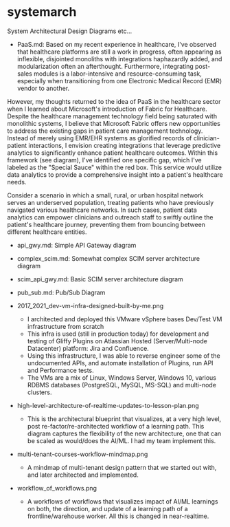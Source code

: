# systemarch

System Architectural Design Diagrams etc...

* PaaS.md:
Based on my recent experience in healthcare, I've observed that healthcare platforms are still a work in progress, often appearing as inflexible, disjointed monoliths with integrations haphazardly added, and modularization often an afterthought. Furthermore, integrating post-sales modules is a labor-intensive and resource-consuming task, especially when transitioning from one Electronic Medical Record (EMR) vendor to another.

However, my thoughts returned to the idea of PaaS in the healthcare sector when I learned about Microsoft's introduction of Fabric for Healthcare. Despite the healthcare management technology field being saturated with monolithic systems, I believe that Microsoft Fabric offers new opportunities to address the existing gaps in patient care management technology. Instead of merely using EMR/EHR systems as glorified records of clinician-patient interactions, I envision creating integrations that leverage predictive analytics to significantly enhance patient healthcare outcomes. Within this framework (see diagram), I've identified one specific gap, which I've labeled as the "Special Sauce" within the red box. This service would utilize data analytics to provide a comprehensive insight into a patient's healthcare needs.

Consider a scenario in which a small, rural, or urban hospital network serves an underserved population, treating patients who have previously navigated various healthcare networks. In such cases, patient data analytics can empower clinicians and outreach staff to swiftly outline the patient's healthcare journey, preventing them from bouncing between different healthcare entities.

* api_gwy.md: Simple API Gateway diagram

* complex_scim.md: Somewhat complex SCIM server architecture diagram

* scim_api_gwy.md: Basic SCIM server architecture diagram

* pub_sub.md: Pub/Sub Diagram

* 2017_2021_dev-vm-infra-designed-built-by-me.png
	* I architected and deployed this VMware vSphere bases Dev/Test VM infrastructure from scratch
	* This infra is used (still in production today) for development and testing of Gliffy Plugins 
		on Atlassian Hosted (Server/Multi-node Datacenter) platform: Jira and Confluence.
	* Using this infrastructure, I was able to reverse engineer some of the undocumented APIs, and
		automate installation of Plugins, run API and Performance tests.
	* The VMs are a mix of Linux, Windows Server, Windows 10, various RDBMS databases (PostgreSQL,
		MySQL, MS-SQL) and multi-node clusters.

* high-level-architecture-of-realtime-updates-to-lesson-plan.png
	* This is the architectural blueprint that visualizes, at a very high level, post re-factor/re-architected workflow of a learning path. This diagram captures the flexibility of the new architecture, one that can be scaled as would/does the AI/ML. I had my team implement this.

* multi-tenant-courses-workflow-mindmap.png
	* A mindmap of multi-tenant design pattern that we started out with, and later architected and implemented. 

* workflow_of_workflows.png
	* A workflows of workflows that visualizes impact of AI/ML learnings on both, the direction, and update of a learning path of a frontline/warehouse worker. All this is changed in near-realtime.
